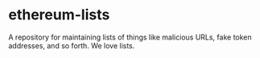 # ethereum-lists
A repository for maintaining lists of things like malicious URLs, fake token addresses, and so forth. We love lists.
